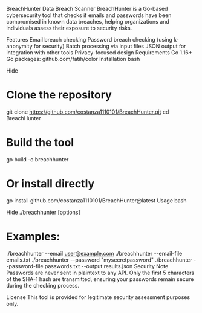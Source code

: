 BreachHunter
Data Breach Scanner
BreachHunter is a Go-based cybersecurity tool that checks if emails and passwords have been compromised in known data breaches, helping organizations and individuals assess their exposure to security risks.

Features
Email breach checking
Password breach checking (using k-anonymity for security)
Batch processing via input files
JSON output for integration with other tools
Privacy-focused design
Requirements
Go 1.16+
Go packages: github.com/fatih/color
Installation
bash

Hide
# Clone the repository
git clone https://github.com/costanza1110101/BreachHunter.git
cd BreachHunter

# Build the tool
go build -o breachhunter

# Or install directly
go install github.com/costanza1110101/BreachHunter@latest
Usage
bash

Hide
./breachhunter [options]

# Examples:
./breachhunter --email user@example.com
./breachhunter --email-file emails.txt
./breachhunter --password "mysecretpassword"
./breachhunter --password-file passwords.txt --output results.json
Security Note
Passwords are never sent in plaintext to any API. Only the first 5 characters of the SHA-1 hash are transmitted, ensuring your passwords remain secure during the checking process.

License
This tool is provided for legitimate security assessment purposes only.
